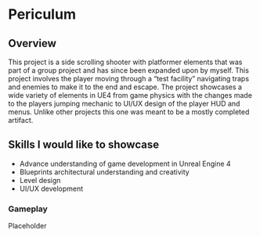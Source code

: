 #  Periculum

## Overview
This project is a side scrolling shooter with platformer elements that was part of a group project and has since been expanded upon by myself. This project involves the player moving through a “test facility” navigating traps and enemies to make it to the end and escape. The project showcases a wide variety of elements in UE4 from game physics with the changes made to the players jumping mechanic to UI/UX design of the player HUD and menus. Unlike other projects this one was meant to be a mostly completed artifact.

## Skills I would like to showcase

* Advance understanding of game development in Unreal Engine 4
* Blueprints architectural understanding and creativity
* Level design
* UI/UX development

### Gameplay
Placeholder


 
